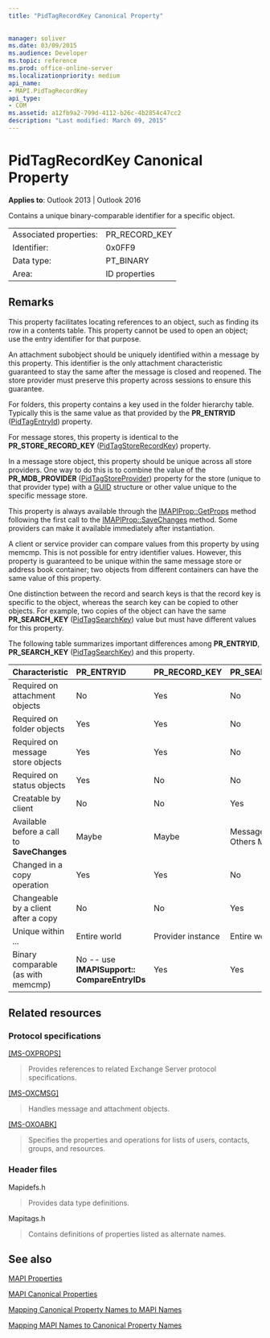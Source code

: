 ```yaml
---
title: "PidTagRecordKey Canonical Property"
 
 
manager: soliver
ms.date: 03/09/2015
ms.audience: Developer
ms.topic: reference
ms.prod: office-online-server
ms.localizationpriority: medium
api_name:
- MAPI.PidTagRecordKey
api_type:
- COM
ms.assetid: a12fb9a2-799d-4112-b26c-4b2854c47cc2
description: "Last modified: March 09, 2015"
---
```


# PidTagRecordKey Canonical Property

  
  
**Applies to**: Outlook 2013 | Outlook 2016 
  
Contains a unique binary-comparable identifier for a specific object.
  
|||
|:-----|:-----|
|Associated properties:  <br/> |PR_RECORD_KEY  <br/> |
|Identifier:  <br/> |0x0FF9  <br/> |
|Data type:  <br/> |PT_BINARY  <br/> |
|Area:  <br/> |ID properties  <br/> |
   
## Remarks

This property facilitates locating references to an object, such as finding its row in a contents table. This property cannot be used to open an object; use the entry identifier for that purpose.
  
An attachment subobject should be uniquely identified within a message by this property. This identifier is the only attachment characteristic guaranteed to stay the same after the message is closed and reopened. The store provider must preserve this property across sessions to ensure this guarantee.
  
For folders, this property contains a key used in the folder hierarchy table. Typically this is the same value as that provided by the **PR_ENTRYID** ([PidTagEntryId](pidtagentryid-canonical-property.md)) property.
  
For message stores, this property is identical to the **PR_STORE_RECORD_KEY** ([PidTagStoreRecordKey](pidtagstorerecordkey-canonical-property.md)) property.
  
In a message store object, this property should be unique across all store providers. One way to do this is to combine the value of the **PR_MDB_PROVIDER** ([PidTagStoreProvider](pidtagstoreprovider-canonical-property.md)) property for the store (unique to that provider type) with a [GUID](guid.md) structure or other value unique to the specific message store. 
  
This property is always available through the [IMAPIProp::GetProps](imapiprop-getprops.md) method following the first call to the [IMAPIProp::SaveChanges](imapiprop-savechanges.md) method. Some providers can make it available immediately after instantiation. 
  
A client or service provider can compare values from this property by using memcmp. This is not possible for entry identifier values. However, this property is guaranteed to be unique within the same message store or address book container; two objects from different containers can have the same value of this property.
  
One distinction between the record and search keys is that the record key is specific to the object, whereas the search key can be copied to other objects. For example, two copies of the object can have the same **PR_SEARCH_KEY** ([PidTagSearchKey](pidtagsearchkey-canonical-property.md)) value but must have different values for this property.
  
The following table summarizes important differences among **PR_ENTRYID**, **PR_SEARCH_KEY** ([PidTagSearchKey](pidtagsearchkey-canonical-property.md)) and this property. 
  
|**Characteristic**|**PR_ENTRYID**|**PR_RECORD_KEY**|**PR_SEARCH_KEY**|
|:-----|:-----|:-----|:-----|
|Required on attachment objects  <br/> |No  <br/> |Yes  <br/> |No  <br/> |
|Required on folder objects  <br/> |Yes  <br/> |Yes  <br/> |No  <br/> |
|Required on message store objects  <br/> |Yes  <br/> |Yes  <br/> |No  <br/> |
|Required on status objects  <br/> |Yes  <br/> |No  <br/> |No  <br/> |
|Creatable by client  <br/> |No  <br/> |No  <br/> |Yes  <br/> |
|Available before a call to **SaveChanges** <br/> |Maybe  <br/> |Maybe  <br/> |Messages Yes Others Maybe  <br/> |
|Changed in a copy operation  <br/> |Yes  <br/> |Yes  <br/> |No  <br/> |
|Changeable by a client after a copy  <br/> |No  <br/> |No  <br/> |Yes  <br/> |
|Unique within ...  <br/> |Entire world  <br/> |Provider instance  <br/> |Entire world  <br/> |
|Binary comparable (as with memcmp)  <br/> |No -- use **IMAPISupport:: CompareEntryIDs** <br/> |Yes  <br/> |Yes  <br/> |
   
## Related resources

### Protocol specifications

[[MS-OXPROPS]](https://msdn.microsoft.com/library/f6ab1613-aefe-447d-a49c-18217230b148%28Office.15%29.aspx)
  
> Provides references to related Exchange Server protocol specifications.
    
[[MS-OXCMSG]](https://msdn.microsoft.com/library/7fd7ec40-deec-4c06-9493-1bc06b349682%28Office.15%29.aspx)
  
> Handles message and attachment objects.
    
[[MS-OXOABK]](https://msdn.microsoft.com/library/f4cf9b4c-9232-4506-9e71-2270de217614%28Office.15%29.aspx)
  
> Specifies the properties and operations for lists of users, contacts, groups, and resources.
    
### Header files

Mapidefs.h
  
> Provides data type definitions.
    
Mapitags.h
  
> Contains definitions of properties listed as alternate names.
    
## See also



[MAPI Properties](mapi-properties.md)
  
[MAPI Canonical Properties](mapi-canonical-properties.md)
  
[Mapping Canonical Property Names to MAPI Names](mapping-canonical-property-names-to-mapi-names.md)
  
[Mapping MAPI Names to Canonical Property Names](mapping-mapi-names-to-canonical-property-names.md)

